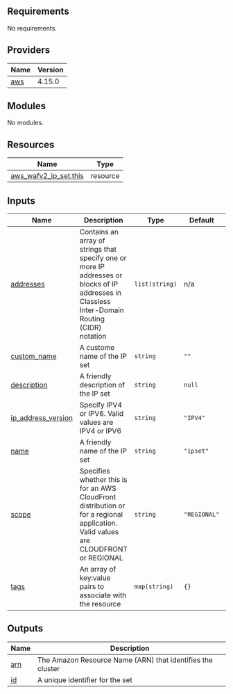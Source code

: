 ## Requirements

No requirements.

## Providers

| Name | Version |
|------|---------|
| <a name="provider_aws"></a> [aws](#provider\_aws) | 4.15.0 |

## Modules

No modules.

## Resources

| Name | Type |
|------|------|
| [aws_wafv2_ip_set.this](https://registry.terraform.io/providers/hashicorp/aws/latest/docs/resources/wafv2_ip_set) | resource |

## Inputs

| Name | Description | Type | Default | Required |
|------|-------------|------|---------|:--------:|
| <a name="input_addresses"></a> [addresses](#input\_addresses) | Contains an array of strings that specify one or more IP addresses or blocks of IP addresses in Classless Inter-Domain Routing (CIDR) notation | `list(string)` | n/a | yes |
| <a name="input_custom_name"></a> [custom\_name](#input\_custom\_name) | A custome name of the IP set | `string` | `""` | no |
| <a name="input_description"></a> [description](#input\_description) | A friendly description of the IP set | `string` | `null` | no |
| <a name="input_ip_address_version"></a> [ip\_address\_version](#input\_ip\_address\_version) | Specify IPV4 or IPV6. Valid values are IPV4 or IPV6 | `string` | `"IPV4"` | no |
| <a name="input_name"></a> [name](#input\_name) | A friendly name of the IP set | `string` | `"ipset"` | no |
| <a name="input_scope"></a> [scope](#input\_scope) | Specifies whether this is for an AWS CloudFront distribution or for a regional application. Valid values are CLOUDFRONT or REGIONAL | `string` | `"REGIONAL"` | no |
| <a name="input_tags"></a> [tags](#input\_tags) | An array of key:value pairs to associate with the resource | `map(string)` | `{}` | no |

## Outputs

| Name | Description |
|------|-------------|
| <a name="output_arn"></a> [arn](#output\_arn) | The Amazon Resource Name (ARN) that identifies the cluster |
| <a name="output_id"></a> [id](#output\_id) | A unique identifier for the set |
